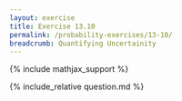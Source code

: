 ```yaml
---
layout: exercise
title: Exercise 13.10
permalink: /probability-exercises/13-10/
breadcrumb: Quantifying Uncertainity
---
```


{% include mathjax_support %}

<div><i class="arrow-up" data-chapter="probability-exercises" data-exercise="ex_10" data-rating="0"></i></div>
{% include_relative question.md %}
